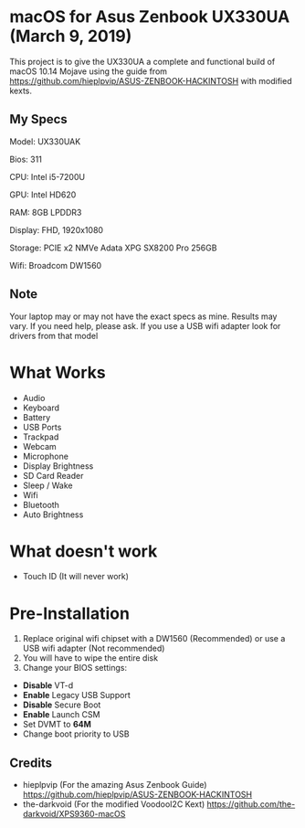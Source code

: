 # macOS for Asus Zenbook UX330UA (March 9, 2019)
This project is to give the UX330UA a complete and functional build of macOS 10.14 Mojave using the guide from  https://github.com/hieplpvip/ASUS-ZENBOOK-HACKINTOSH with modified kexts.

## My Specs 
Model: UX330UAK

Bios: 311

CPU: Intel i5-7200U

GPU: Intel HD620

RAM: 8GB LPDDR3

Display: FHD, 1920x1080

Storage: PCIE x2 NMVe Adata XPG SX8200 Pro 256GB

Wifi: Broadcom DW1560

## Note
Your laptop may or may not have the exact specs as mine. Results may vary. If you need help, please ask.
If you use a USB wifi adapter look for drivers from that model

# What Works
- Audio
- Keyboard
- Battery
- USB Ports
- Trackpad 
- Webcam
- Microphone
- Display Brightness
- SD Card Reader
- Sleep / Wake
- Wifi 
- Bluetooth
- Auto Brightness

# What doesn't work
- Touch ID (It will never work)

# Pre-Installation
1. Replace original wifi chipset with a DW1560 (Recommended) or use a USB wifi adapter (Not recommended)
2. You will have to wipe the entire disk 
3. Change your BIOS settings: 
  - **Disable** VT-d
  - **Enable** Legacy USB Support
  - **Disable** Secure Boot
  - **Enable** Launch CSM 
  - Set DVMT to **64M**
  - Change boot priority to USB

## Credits
- hieplpvip (For the amazing Asus Zenbook Guide) https://github.com/hieplpvip/ASUS-ZENBOOK-HACKINTOSH
- the-darkvoid (For the modified VoodooI2C Kext) https://github.com/the-darkvoid/XPS9360-macOS

